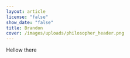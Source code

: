 ```yaml
---
layout: article
license: "false"
show_date: "false"
title: Brandon
cover: /images/uploads/philosopher_header.png
---
```

Hellow there